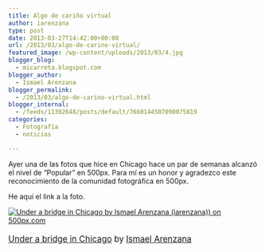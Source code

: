```yaml
---
title: Algo de cariño virtual
author: iarenzana
type: post
date: 2013-03-27T14:42:00+00:00
url: /2013/03/algo-de-carino-virtual/
featured_image: /wp-content/uploads/2013/03/4.jpg
blogger_blog:
  - micarreta.blogspot.com
blogger_author:
  - Ismael Arenzana
blogger_permalink:
  - /2013/03/algo-de-carino-virtual.html
blogger_internal:
  - /feeds/11302648/posts/default/7660144507090075819
categories:
  - Fotografía
  - noticias

---
```

Ayer una de las fotos que hice en Chicago hace un par de semanas alcanzó el nivel de &#8220;Popular&#8221; en 500px. Para mí es un honor y agradezco este reconocimiento de la comunidad fotográfica en 500px.
  
He aquí el link a la foto.

[<img alt="Under a bridge in Chicago by Ismael Arenzana (iarenzana)) on 500px.com" border="0" src="https://arenzana.org/wp-content/uploads/2013/03/4.jpg" style="margin: 0 0 5px 0;" />][1]
  
<span style="font-size: 120%;"><a href="http://500px.com/photo/29291579">Under a bridge in Chicago</a> by <a href="http://500px.com/iarenzana">Ismael Arenzana</a></span>

 [1]: http://500px.com/photo/29291579